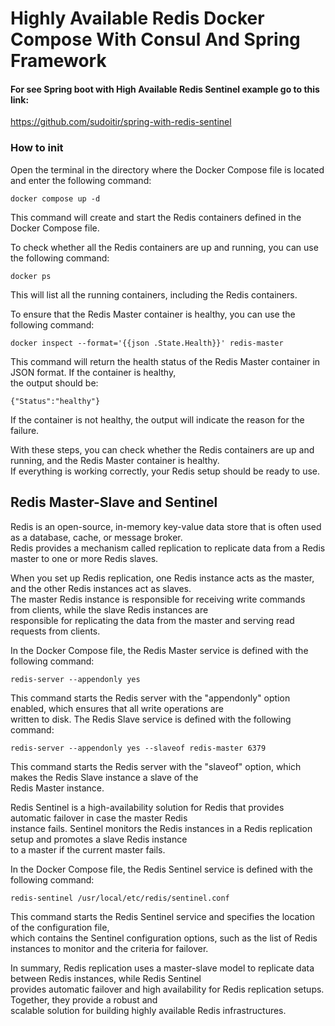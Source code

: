 # Highly Available Redis Docker Compose With Consul And Spring Framework

#### For see Spring boot with High Available Redis Sentinel example go to this link:
https://github.com/sudoitir/spring-with-redis-sentinel

### How to init

<p>Open the terminal in the directory where the Docker Compose file is located and enter the following command:</p>

```docker compose up -d```
<p>This command will create and start the Redis containers defined in the Docker Compose file.</p>

<p>To check whether all the Redis containers are up and running, you can use the following command:</p>

```docker ps```
<p>This will list all the running containers, including the Redis containers.</p>

<p>To ensure that the Redis Master container is healthy, you can use the following command:</p>

```docker inspect --format='{{json .State.Health}}' redis-master```
<p>This command will return the health status of the Redis Master container in JSON format. If the container is healthy,<br>
the output should be:</p>

```{"Status":"healthy"}```
<p>If the container is not healthy, the output will indicate the reason for the failure.</p>

<p>With these steps, you can check whether the Redis containers are up and running, and the Redis Master container is healthy.<br>
If everything is working correctly, your Redis setup should be ready to use.</p>

## Redis Master-Slave and Sentinel

<p> Redis is an open-source, in-memory key-value data store that is often used as a database, cache, or message broker.<br> 
Redis provides a mechanism called replication to replicate data from a Redis master to one or more Redis slaves.</p>

<p> When you set up Redis replication, one Redis instance acts as the master, and the other Redis instances act as slaves.<br>
The master Redis instance is responsible for receiving write commands from clients, while the slave Redis instances are<br>
responsible for replicating the data from the master and serving read requests from clients.</p>

<p>In the Docker Compose file, the Redis Master service is defined with the following command:</p>

```redis-server --appendonly yes ```
<p>This command starts the Redis server with the "appendonly" option enabled, which ensures that all write operations are<br>
written to disk. The Redis Slave service is defined with the following command:</p>

```redis-server --appendonly yes --slaveof redis-master 6379```
<p>This command starts the Redis server with the "slaveof" option, which makes the Redis Slave instance a slave of the<br> 
Redis Master instance.</p>

<p>Redis Sentinel is a high-availability solution for Redis that provides automatic failover in case the master Redis<br> 
instance fails. Sentinel monitors the Redis instances in a Redis replication setup and promotes a slave Redis instance<br>
to a master if the current master fails.</p>

<p>In the Docker Compose file, the Redis Sentinel service is defined with the following command:</p>

```redis-sentinel /usr/local/etc/redis/sentinel.conf```
<p>This command starts the Redis Sentinel service and specifies the location of the configuration file, <br>
which contains the Sentinel configuration options, such as the list of Redis instances to monitor and the criteria for failover.</p>

<p>In summary, Redis replication uses a master-slave model to replicate data between Redis instances, while Redis Sentinel<br>
provides automatic failover and high availability for Redis replication setups. Together, they provide a robust and<br>
scalable solution for building highly available Redis infrastructures.</p>